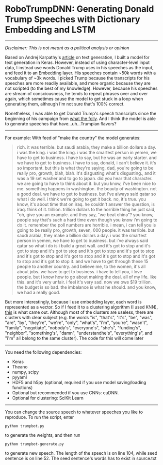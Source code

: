 # RoboTrumpDNN: Generating Donald Trump Speeches with Dictionary Embedding and LSTM

------------------
*Disclaimer: This is not meant as a political analysis or opinion*

Based on Andrej Karpathy's [article](http://karpathy.github.io/2015/05/21/rnn-effectiveness/) on text generation, I built a model for text generation in Keras. However, instead of using character-level input data, I instead use words Donald Trump uses in his speeches as the input, and feed it to an Embedding layer. His speeches contain ~50k words with a vocabulary of ~3k words. I picked Trump because the transcripts for his speeches are more readily available, and more organic because they are not scripted (to the best of my knowledge). However, because his speeches are stream of consciousness, he tends to repeat phrases over and over again, which sometimes cause the model to get stuck in a loop when generating them, although I'm not sure that's 100% correct.

Nonetheless, I was able to get Donald Trump's speech transcripts since the beginning of his campaign from [what the folly](http://www.whatthefolly.com/). And I think the model is able to generate speeches that have...uh...Trumpian flavors?

------------------

For example:
With feed of "make the country" the model generates:
> rich. it was terrible. but saudi arabia, they make a billion dollars a day. i was the king. i was the king. i was the smartest person in yemen, we have to get to business. i have to say, but he was an early starter. and we have to get to business. i have to say, donald, i can't believe it. it's so important. but this is what they're saying, dad, you're going to be really pro, growth, blah, blah. it's disgusting what's disgusting., and it was a 19 set washer and to go to japan. did you hear that character. we are going to have to think about it. but you know, i've been nice to me. something happens in washington. the beauty of washington. not a good deal. we have to get to business. but i've always said qatar so what i do well. i think we're going to get it back. no, it's true. you know, it's about time that on iraq. he couldn't answer the question, is iraq. think of it. trillion. trillion dollars to the horrible thing he just said, "oh, give you an example. and they say, "we beat china"? you know, people say that's such a hard time even though you know i'm going to do it. remember the poll numbers are horrible. i mean, i can tell you is going to be really pro, growth, seven, 000 people. it was terrible. but saudi arabia, they make a billion dollars a day. i was the smartest person in yemen, we have to get to business. but i've always said qatar so what i do is i build a great wall. and it's got to stop and it's got to stop and it's got to stop and it's got to stop and it's got to stop and it's got to stop and it's got to stop and it's got to stop and it's got to stop and it's got to stop it. and we have to get through these 15 people to another country. and believe me, to the women, it's all about jobs. we have to get to business. i have to tell you, i love people. but i know how to go about making the deal. all of my life. like this. and it's very unfair. i feel it's very sad. now we owe $19 trillion. the budget is so bad. the imbalance is what he should. and you know, we had a really good.

But more interestingly, because I use embedding layer, each word is represented as a vector. So if I feed it to a clustering algorithm (I used KNN), [this](http://pastebin.com/k16wqVuF) is what came out. Although most of the clusters are useless, there are clusters with clear subject (e.g. the words "is", "that's", "it's", "be", "was", "are", "by", "they're", "we're", "only", "what's", "i'm", "you're", "wasn't", "family", "negotiate", "nobody's", "everyone's", "she's", "funding's", "neighbor", "something's", "damn", "understandhe's", "everything's", and "i'm" all belong to the same cluster). The code for this will come later

------------------

You need the following dependencies:

- Keras
- Theano
- numpy, scipy
- pyyaml
- HDF5 and h5py (optional, required if you use model saving/loading functions)
- Optional but recommended if you use CNNs: cuDNN.
- Optional for clustering: SciKit Learn 

------------------

You can change the source speech to whatever speeches you like to reproduce. To run the script, enter
```
python trumpbot.py
```
to generate the weights, and then run
```
python trumpbot-generate.py
```
to generate new speech. The length of the speech is on line 104, while seed sentence is on line 52. The seed sentence's words has to exist in source.txt
